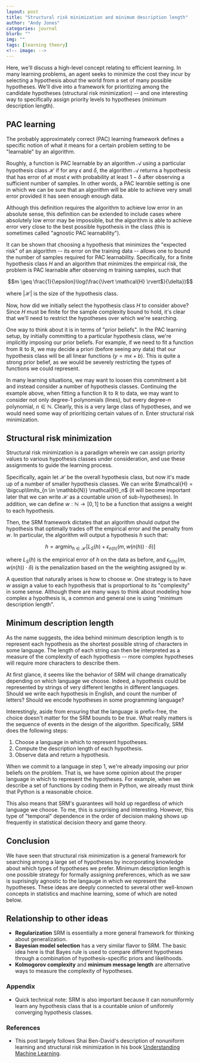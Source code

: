 ```yaml
---
layout: post
title: "Structural risk minimization and minimum description length"
author: "Andy Jones"
categories: journal
blurb: ""
img: ""
tags: [learning theory]
<!-- image: -->
---
```


Here, we'll discuss a high-level concept relating to efficient learning. In many learning problems, an agent seeks to minimize the cost they incur by selecting a hypothesis about the world from a set of many possible hypotheses. We'll dive into a framework for prioritizing among the candidate hypotheses (structural risk minimization) -- and one interesting way to specifically assign priority levels to hypotheses (minimum description length).

## PAC learning

The probably approximately correct (PAC) learning framework defines a specific notion of what it means for a certain problem setting to be "learnable" by an algorithm. 

Roughly, a function is PAC learnable by an algorithm $\mathcal{A}$ using a particular hypothesis class $\mathcal{H}$ if for any $\epsilon$ and $\delta$, the algorithm $\mathcal{A}$ returns a hypothesis that has error of at most $\epsilon$ with probability at least $1 - \delta$ after observing a sufficient number of samples. In other words, a PAC learnble setting is one in which we can be sure that an algorithm will be able to achieve very small error provided it has seen enough enough data. 

Although this definition requires the algorithm to achieve low error in an absolute sense, this definition can be extended to include cases where absolutely low error may be impossible, but the algorithm is able to achieve error very close to the best possible hypothesis in the class (this is sometimes called "agnostic PAC learnability").

It can be shown that choosing a hypothesis that minimizes the "expected risk" of an algorithm -- its error on the training data -- allows one to bound the number of samples required for PAC learnability. Specifically, for a finite hypothesis class $H$ and an algorithm that minimizes the empirical risk, the problem is PAC learnable after observing $m$ training samples, such that 

$$m \geq \frac{1}{\epsilon}\log(\frac{\lvert \mathcal{H} \rvert$}{\delta})$$

where $\lvert \mathcal{H} \rvert$ is the size of the hypothesis class.

Now, how did we initially select the hypothesis class $H$ to consider above? Since $H$ must be finite for the sample complexity bound to hold, it's clear that we'll need to restrict the hypotheses over which we're searching.

One way to think about it is in terms of "prior beliefs". In the PAC learning setup, by initially committing to a particular hypothesis class, we're implicitly imposing our prior beliefs. For example, if we need to fit a function from $\mathbb{R}$ to $\mathbb{R}$, we may decide a priori (before seeing any data) that our hypothesis class will be all linear functions ($y = mx + b$). This is quite a strong prior belief, as we would be severely restricting the types of functions we could represent.

In many learning situations, we may want to loosen this commitment a bit and instead consider a number of hypothesis classes. Continuing the example above, when fitting a function $\mathbb{R}$ to $\mathbb{R}$ to data, we may want to consider not only degree-1 polynomials (lines), but every degree-$n$ polynomial, $n \in \mathbb{N}$. Clearly, this is a very large class of hypotheses, and we would need some way of prioritizing certain values of $n$. Enter structural risk minimization.

## Structural risk minimization

Structural risk minimization is a paradigm wherein we can assign priority values to various hypothesis classes under consideration, and use these assignments to guide the learning process.

Specifically, again let $\mathcal{H}$ be the overall hypothesis class, but now it's made up of a number of smaller hypothesis classes. We can write $\mathcal{H} = \bigcup\limits_{n \in \mathbb{N}} \mathcal{H}_n$ (it will become important later that we can write $\mathcal{H}$ as a countable union of sub-hypotheses). In addition, we can define $w : \mathbb{N} \rightarrow [0, 1]$ to be a function that assigns a weight to each hypothesis. 

Then, the SRM framework dictates that an algorithm should output the hypothesis that optimally trades off the empirical error and the penalty from $w$. In particular, the algorithm will output a hypothesis $h$ such that:

$$h = \text{argmin}_{h \in \mathcal{H}} \big[L_S(h) + \epsilon_{n(h)} (m, w(n(h)) \cdot \delta)\big]$$

where $L_S(h)$ is the empirical error of $h$ on the data as before, and $\epsilon_{n(h)} (m, w(n(h)) \cdot \delta)$ is the penalization based on the the weighting assigned by $w$.

A question that naturally arises is how to choose $w$. One strategy is to have $w$ assign a value to each hypothesis that is proportional to its "complexity" in some sense. Although there are many ways to think about modeling how complex a hypothesis is, a common and general one is using "minimum description length".

## Minimum description length

As the name suggests, the idea behind minimum description length is to represent each hypothesis as the shortest possible string of characters in some language. The length of each string can then be interpreted as a measure of the complexity of each hypothesis -- more complex hypotheses will require more characters to describe them.

At first glance, it seems like the behavior of SRM will change dramatically depending on which language we choose. Indeed, a hypothesis could be represented by strings of very different lengths in different languages. Should we write each hypothesis in English, and count the number of letters? Should we encode hypotheses in some programming language? 

Interestingly, aside from ensuring that the language is prefix-free, the choice doesn't matter for the SRM bounds to be true. What really matters is the sequence of events in the design of the algorithm. Specifically, SRM does the following steps:

1. Choose a language in which to represent hypotheses.
2. Compute the description length of each hypothesis.
3. Observe data and return a hypothesis.

When we commit to a language in step 1, we're already imposing our prior beliefs on the problem. That is, we have some opinion about the proper language in which to represent the hypotheses. For example, when we describe a set of functions by coding them in Python, we already must think that Python is a reasonable choice. 

This also means that SRM's guarantees will hold up regardless of which language we choose. To me, this is surprising and interesting. However, this type of "temporal" dependence in the order of decision making shows up frequently in statistical decision theory and game theory.

## Conclusion

We have seen that structural risk minimization is a general framework for searching among a large set of hypotheses by incorporating knowledge about which types of hypotheses we prefer. Minimum description length is one possible strategy for formally assigning preferences, which as we saw is suprisingly agnostic to the langauge in which we represent the hypotheses. These ideas are deeply connected to several other well-known concepts in statistics and machine learning, some of which are noted below.

## Relationship to other ideas

- **Regularization** SRM is essentially a more general framework for thinking about generalization.
- **Bayesian model selection** has a very similar flavor to SRM. The basic idea here is that Bayes rule is used to compare different hypotheses through a combination of hypothesis-specific priors and likelihoods.
- **Kolmogorov complexity** and **minimum message length** are alternative ways to measure the complexity of hypotheses.

### Appendix

- Quick technical note: SRM is also important because it can nonuniformly learn any hypothesis class that is a countable union of uniformly converging hypothesis classes. 

### References

- This post largely follows Shai Ben-David's description of nonuniform learning and structural risk minimization in his book [Understanding Machine Learning](https://www.cs.huji.ac.il/~shais/UnderstandingMachineLearning/).

